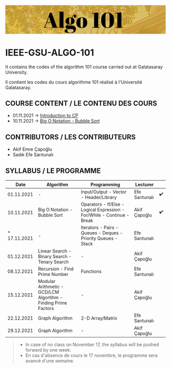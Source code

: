 <img src="image/image.PNG" alt="a" width="1000"/>

# IEEE-GSU-ALGO-101

It contains the codes of the algorithm 101 course carried out at Galatasaray University.

Il contient les codes du cours algorithme 101 réalisé à l'Université Galatasaray.

## COURSE CONTENT / LE CONTENU DES COURS
* 01.11.2021 -> [Introduction to CP](introduction_01_11_21/intro.cpp)
* 10.11.2021 -> [Big O Notation - Bubble Sort](week2_10_11_21/)

## CONTRIBUTORS / LES CONTRIBUTEURS
* Akif Emre Çapoğlu
* Sadık Efe Sarıtunalı

## SYLLABUS / LE PROGRAMME
| Date | Algorithm  | Programming | Lecturer | |
| ------------- | ------------- | ------------- | ------------- |------------- |
| 01.11.2021  | -  | Input/Output - Vector - Header/Library | Efe Sarıtunalı  | :heavy_check_mark: |
| 10.11.2021  | Big O Notation - Bubble Sort   | Oparators - If/Else - Logical Expression - For/While - Continue - Break | Akif Çapoğlu  | :heavy_check_mark:  |
| * 17.11.2021  | -  | Iterators - Pairs - Queues - Deques - Priority Queues - Stack  | Efe Sarıtunalı  |  |
| 01.12.2021  | Linear Search - Binary Search - Tenary Search  | - | Akif Çapoğlu  |  |
| 08.12.2021  | Recursion - Find Prime Number  | Functions  | Efe Sarıtunalı  |  |
| 15.12.2021  | Modular Arithmetic - GCD/LCM  Algortihm - Finding Prime Factors  | -  | Akif Çapoğlu  |  |
| 22.12.2021  | Graph Algorithm  | 2-D Array/Matrix  | Efe Sarıtunalı  |  |
| 29.12.2021  | Graph Algorithm  | -  | Akif Çapoğlu  |  |

> * In case of no class on November 17, the syllabus will be pushed forward by one week.
> * En cas d'absence de cours le 17 novembre, le programme sera avancé d'une semaine.



